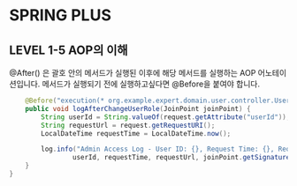 # SPRING PLUS
## LEVEL 1-5 AOP의 이해

@After() 은 괄호 안의 메서드가 실행된 이후에 해당 메서드를 실행하는 AOP 어노테이션입니다. 
메서드가 실행되기 전에 실행하고싶다면 @Before을 붙여야 합니다.


```java
    @Before("execution(* org.example.expert.domain.user.controller.UserController.getUser(..))")
    public void logAfterChangeUserRole(JoinPoint joinPoint) {
        String userId = String.valueOf(request.getAttribute("userId"));
        String requestUrl = request.getRequestURI();
        LocalDateTime requestTime = LocalDateTime.now();

        log.info("Admin Access Log - User ID: {}, Request Time: {}, Request URL: {}, Method: {}",
                userId, requestTime, requestUrl, joinPoint.getSignature().getName());
    }
}

```
